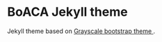 BoACA Jekyll theme
=========================

Jekyll theme based on [Grayscale bootstrap theme ](http://ironsummitmedia.github.io/startbootstrap-grayscale/).
